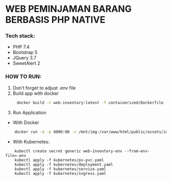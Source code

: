 # WEB PEMINJAMAN BARANG BERBASIS PHP NATIVE
### Tech stack:
- PHP 7.4
- Bootstrap 5
- JQuery 3.7
- SweetAlert 2


### HOW TO RUN:
1. Don't forget to adjust .env file
2. Build app with docker
```sh
     docker build -t web-inventory:latest -f containerized/Dockerfile .
```
3. Run Application
- With Docker
```sh
    docker run -d -p 8000:80 -v /mnt/img:/var/www/html/public/assets/img /mnt/sessions:/var/www/html/sessions --name "web-inventory" web-inventory 
```
- With Kubernetes:
```
    kubectl create secret generic web-inventory-env --from-env-file=.env
    kubectl apply -f kubernetes/pv-pvc.yaml
    kubectl apply -f kubernetes/deployment.yaml
    kubectl apply -f kubernetes/service.yaml
    kubectl apply -f kubernetes/ingress.yaml
```
